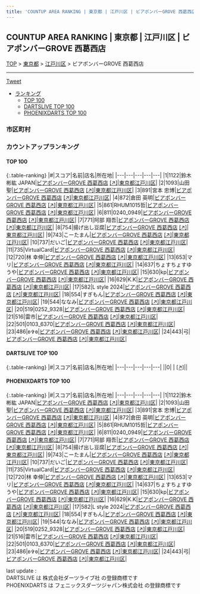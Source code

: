 ```yaml
---
title: 'COUNTUP AREA RANKING | 東京都 | 江戸川区 | ビアポンバーGROVE 西葛西店'
---
```

## COUNTUP AREA RANKING | 東京都 | 江戸川区 | ビアポンバーGROVE 西葛西店

[TOP](/darts/rank/) > [東京都](/darts/rank/東京都/) > [江戸川区](/darts/rank/東京都/江戸川区/) > ビアポンバーGROVE 西葛西店

___

<a href="https://twitter.com/share?ref_src=twsrc%5Etfw" data-text="COUNTUP AREA RANKING | 東京都江戸川区ビアポンバーGROVE 西葛西店" class="twitter-share-button" data-hashtags="DARTSLIVE,PHOENIXDARTS,darts,ダーツ" data-show-count="false">Tweet</a>

* [ランキング](#カウントアップランキング)
    * [TOP 100](#top-100)
    * [DARTSLIVE TOP 100](#dartslive-top-100)
    * [PHOENIXDARTS TOP 100](#phoenixdarts-top-100)

### 市区町村

<ul>

</ul>

### カウントアップランキング

#### TOP 100



{:.table-ranking}
|#|スコア|名前|店名|所在地|
|---|---|---|---|---|
|1|1122|<span class="rank-name-pd">鈴木彬紘 JAPAN</span>|<a href="/darts/rank/shops/96244.html">ビアポンバーGROVE 西葛西店</a> <a href="https://vs.phoenixdarts.com/jp/shop/shopDetailInfo/s_96244?s_seq=96244">[↗]</a>|<a href="/darts/rank/東京都/江戸川区">東京都江戸川区</a>|
|2|1093|<span class="rank-name-pd"><span class="pro-icon-pd"></span>山田 聖</span>|<a href="/darts/rank/shops/96244.html">ビアポンバーGROVE 西葛西店</a> <a href="https://vs.phoenixdarts.com/jp/shop/shopDetailInfo/s_96244?s_seq=96244">[↗]</a>|<a href="/darts/rank/東京都/江戸川区">東京都江戸川区</a>|
|3|891|<span class="rank-name-pd"><span class="pro-icon-pd"></span>宮本 忠博</span>|<a href="/darts/rank/shops/96244.html">ビアポンバーGROVE 西葛西店</a> <a href="https://vs.phoenixdarts.com/jp/shop/shopDetailInfo/s_96244?s_seq=96244">[↗]</a>|<a href="/darts/rank/東京都/江戸川区">東京都江戸川区</a>|
|4|872|<span class="rank-name-pd"><span class="pro-icon-pd"></span>倉田 英明</span>|<a href="/darts/rank/shops/96244.html">ビアポンバーGROVE 西葛西店</a> <a href="https://vs.phoenixdarts.com/jp/shop/shopDetailInfo/s_96244?s_seq=96244">[↗]</a>|<a href="/darts/rank/東京都/江戸川区">東京都江戸川区</a>|
|5|861|<span class="rank-name-pd">RHUM1015哲</span>|<a href="/darts/rank/shops/96244.html">ビアポンバーGROVE 西葛西店</a> <a href="https://vs.phoenixdarts.com/jp/shop/shopDetailInfo/s_96244?s_seq=96244">[↗]</a>|<a href="/darts/rank/東京都/江戸川区">東京都江戸川区</a>|
|6|811|<span class="rank-name-pd">0240_0949</span>|<a href="/darts/rank/shops/96244.html">ビアポンバーGROVE 西葛西店</a> <a href="https://vs.phoenixdarts.com/jp/shop/shopDetailInfo/s_96244?s_seq=96244">[↗]</a>|<a href="/darts/rank/東京都/江戸川区">東京都江戸川区</a>|
|7|771|<span class="rank-name-pd">阿部 翔吾</span>|<a href="/darts/rank/shops/96244.html">ビアポンバーGROVE 西葛西店</a> <a href="https://vs.phoenixdarts.com/jp/shop/shopDetailInfo/s_96244?s_seq=96244">[↗]</a>|<a href="/darts/rank/東京都/江戸川区">東京都江戸川区</a>|
|8|754|<span class="rank-name-pd">揚げ出し豆腐</span>|<a href="/darts/rank/shops/96244.html">ビアポンバーGROVE 西葛西店</a> <a href="https://vs.phoenixdarts.com/jp/shop/shopDetailInfo/s_96244?s_seq=96244">[↗]</a>|<a href="/darts/rank/東京都/江戸川区">東京都江戸川区</a>|
|9|743|<span class="rank-name-pd">こーたまん</span>|<a href="/darts/rank/shops/96244.html">ビアポンバーGROVE 西葛西店</a> <a href="https://vs.phoenixdarts.com/jp/shop/shopDetailInfo/s_96244?s_seq=96244">[↗]</a>|<a href="/darts/rank/東京都/江戸川区">東京都江戸川区</a>|
|10|737|<span class="rank-name-pd">だいご</span>|<a href="/darts/rank/shops/96244.html">ビアポンバーGROVE 西葛西店</a> <a href="https://vs.phoenixdarts.com/jp/shop/shopDetailInfo/s_96244?s_seq=96244">[↗]</a>|<a href="/darts/rank/東京都/江戸川区">東京都江戸川区</a>|
|11|735|<span class="rank-name-pd">VirtualCard</span>|<a href="/darts/rank/shops/96244.html">ビアポンバーGROVE 西葛西店</a> <a href="https://vs.phoenixdarts.com/jp/shop/shopDetailInfo/s_96244?s_seq=96244">[↗]</a>|<a href="/darts/rank/東京都/江戸川区">東京都江戸川区</a>|
|12|720|<span class="rank-name-pd"><span class="pro-icon-pd"></span>林 幸伸</span>|<a href="/darts/rank/shops/96244.html">ビアポンバーGROVE 西葛西店</a> <a href="https://vs.phoenixdarts.com/jp/shop/shopDetailInfo/s_96244?s_seq=96244">[↗]</a>|<a href="/darts/rank/東京都/江戸川区">東京都江戸川区</a>|
|13|653|<span class="rank-name-pd">マリ</span>|<a href="/darts/rank/shops/96244.html">ビアポンバーGROVE 西葛西店</a> <a href="https://vs.phoenixdarts.com/jp/shop/shopDetailInfo/s_96244?s_seq=96244">[↗]</a>|<a href="/darts/rank/東京都/江戸川区">東京都江戸川区</a>|
|14|637|<span class="rank-name-pd">ちょすちょすゆうや</span>|<a href="/darts/rank/shops/96244.html">ビアポンバーGROVE 西葛西店</a> <a href="https://vs.phoenixdarts.com/jp/shop/shopDetailInfo/s_96244?s_seq=96244">[↗]</a>|<a href="/darts/rank/東京都/江戸川区">東京都江戸川区</a>|
|15|630|<span class="rank-name-pd">kp</span>|<a href="/darts/rank/shops/96244.html">ビアポンバーGROVE 西葛西店</a> <a href="https://vs.phoenixdarts.com/jp/shop/shopDetailInfo/s_96244?s_seq=96244">[↗]</a>|<a href="/darts/rank/東京都/江戸川区">東京都江戸川区</a>|
|16|629|<span class="rank-name-pd">K.K</span>|<a href="/darts/rank/shops/96244.html">ビアポンバーGROVE 西葛西店</a> <a href="https://vs.phoenixdarts.com/jp/shop/shopDetailInfo/s_96244?s_seq=96244">[↗]</a>|<a href="/darts/rank/東京都/江戸川区">東京都江戸川区</a>|
|17|582|<span class="rank-name-pd">L style 2024</span>|<a href="/darts/rank/shops/96244.html">ビアポンバーGROVE 西葛西店</a> <a href="https://vs.phoenixdarts.com/jp/shop/shopDetailInfo/s_96244?s_seq=96244">[↗]</a>|<a href="/darts/rank/東京都/江戸川区">東京都江戸川区</a>|
|18|554|<span class="rank-name-pd">すぎもん</span>|<a href="/darts/rank/shops/96244.html">ビアポンバーGROVE 西葛西店</a> <a href="https://vs.phoenixdarts.com/jp/shop/shopDetailInfo/s_96244?s_seq=96244">[↗]</a>|<a href="/darts/rank/東京都/江戸川区">東京都江戸川区</a>|
|19|544|<span class="rank-name-pd">ななみ</span>|<a href="/darts/rank/shops/96244.html">ビアポンバーGROVE 西葛西店</a> <a href="https://vs.phoenixdarts.com/jp/shop/shopDetailInfo/s_96244?s_seq=96244">[↗]</a>|<a href="/darts/rank/東京都/江戸川区">東京都江戸川区</a>|
|20|519|<span class="rank-name-pd">0252_9328</span>|<a href="/darts/rank/shops/96244.html">ビアポンバーGROVE 西葛西店</a> <a href="https://vs.phoenixdarts.com/jp/shop/shopDetailInfo/s_96244?s_seq=96244">[↗]</a>|<a href="/darts/rank/東京都/江戸川区">東京都江戸川区</a>|
|21|516|<span class="rank-name-pd">雷市</span>|<a href="/darts/rank/shops/96244.html">ビアポンバーGROVE 西葛西店</a> <a href="https://vs.phoenixdarts.com/jp/shop/shopDetailInfo/s_96244?s_seq=96244">[↗]</a>|<a href="/darts/rank/東京都/江戸川区">東京都江戸川区</a>|
|22|501|<span class="rank-name-pd">0103_6370</span>|<a href="/darts/rank/shops/96244.html">ビアポンバーGROVE 西葛西店</a> <a href="https://vs.phoenixdarts.com/jp/shop/shopDetailInfo/s_96244?s_seq=96244">[↗]</a>|<a href="/darts/rank/東京都/江戸川区">東京都江戸川区</a>|
|23|486|<span class="rank-name-pd">ʚ✞ɞ</span>|<a href="/darts/rank/shops/96244.html">ビアポンバーGROVE 西葛西店</a> <a href="https://vs.phoenixdarts.com/jp/shop/shopDetailInfo/s_96244?s_seq=96244">[↗]</a>|<a href="/darts/rank/東京都/江戸川区">東京都江戸川区</a>|
|24|443|<span class="rank-name-pd">弓</span>|<a href="/darts/rank/shops/96244.html">ビアポンバーGROVE 西葛西店</a> <a href="https://vs.phoenixdarts.com/jp/shop/shopDetailInfo/s_96244?s_seq=96244">[↗]</a>|<a href="/darts/rank/東京都/江戸川区">東京都江戸川区</a>|


#### DARTSLIVE TOP 100



{:.table-ranking}
|#|スコア|名前|店名|所在地|
|---|---|---|---|---|
||0|<span class="rank-name-dl"> </span>|<a href="/darts/rank/shops/.html"></a> <a href="">[↗]</a>|<a href="/darts/rank//"></a>|


#### PHOENIXDARTS TOP 100



{:.table-ranking}
|#|スコア|名前|店名|所在地|
|---|---|---|---|---|
|1|1122|<span class="rank-name-pd">鈴木彬紘 JAPAN</span>|<a href="/darts/rank/shops/96244.html">ビアポンバーGROVE 西葛西店</a> <a href="https://vs.phoenixdarts.com/jp/shop/shopDetailInfo/s_96244?s_seq=96244">[↗]</a>|<a href="/darts/rank/東京都/江戸川区">東京都江戸川区</a>|
|2|1093|<span class="rank-name-pd"><span class="pro-icon-pd"></span>山田 聖</span>|<a href="/darts/rank/shops/96244.html">ビアポンバーGROVE 西葛西店</a> <a href="https://vs.phoenixdarts.com/jp/shop/shopDetailInfo/s_96244?s_seq=96244">[↗]</a>|<a href="/darts/rank/東京都/江戸川区">東京都江戸川区</a>|
|3|891|<span class="rank-name-pd"><span class="pro-icon-pd"></span>宮本 忠博</span>|<a href="/darts/rank/shops/96244.html">ビアポンバーGROVE 西葛西店</a> <a href="https://vs.phoenixdarts.com/jp/shop/shopDetailInfo/s_96244?s_seq=96244">[↗]</a>|<a href="/darts/rank/東京都/江戸川区">東京都江戸川区</a>|
|4|872|<span class="rank-name-pd"><span class="pro-icon-pd"></span>倉田 英明</span>|<a href="/darts/rank/shops/96244.html">ビアポンバーGROVE 西葛西店</a> <a href="https://vs.phoenixdarts.com/jp/shop/shopDetailInfo/s_96244?s_seq=96244">[↗]</a>|<a href="/darts/rank/東京都/江戸川区">東京都江戸川区</a>|
|5|861|<span class="rank-name-pd">RHUM1015哲</span>|<a href="/darts/rank/shops/96244.html">ビアポンバーGROVE 西葛西店</a> <a href="https://vs.phoenixdarts.com/jp/shop/shopDetailInfo/s_96244?s_seq=96244">[↗]</a>|<a href="/darts/rank/東京都/江戸川区">東京都江戸川区</a>|
|6|811|<span class="rank-name-pd">0240_0949</span>|<a href="/darts/rank/shops/96244.html">ビアポンバーGROVE 西葛西店</a> <a href="https://vs.phoenixdarts.com/jp/shop/shopDetailInfo/s_96244?s_seq=96244">[↗]</a>|<a href="/darts/rank/東京都/江戸川区">東京都江戸川区</a>|
|7|771|<span class="rank-name-pd">阿部 翔吾</span>|<a href="/darts/rank/shops/96244.html">ビアポンバーGROVE 西葛西店</a> <a href="https://vs.phoenixdarts.com/jp/shop/shopDetailInfo/s_96244?s_seq=96244">[↗]</a>|<a href="/darts/rank/東京都/江戸川区">東京都江戸川区</a>|
|8|754|<span class="rank-name-pd">揚げ出し豆腐</span>|<a href="/darts/rank/shops/96244.html">ビアポンバーGROVE 西葛西店</a> <a href="https://vs.phoenixdarts.com/jp/shop/shopDetailInfo/s_96244?s_seq=96244">[↗]</a>|<a href="/darts/rank/東京都/江戸川区">東京都江戸川区</a>|
|9|743|<span class="rank-name-pd">こーたまん</span>|<a href="/darts/rank/shops/96244.html">ビアポンバーGROVE 西葛西店</a> <a href="https://vs.phoenixdarts.com/jp/shop/shopDetailInfo/s_96244?s_seq=96244">[↗]</a>|<a href="/darts/rank/東京都/江戸川区">東京都江戸川区</a>|
|10|737|<span class="rank-name-pd">だいご</span>|<a href="/darts/rank/shops/96244.html">ビアポンバーGROVE 西葛西店</a> <a href="https://vs.phoenixdarts.com/jp/shop/shopDetailInfo/s_96244?s_seq=96244">[↗]</a>|<a href="/darts/rank/東京都/江戸川区">東京都江戸川区</a>|
|11|735|<span class="rank-name-pd">VirtualCard</span>|<a href="/darts/rank/shops/96244.html">ビアポンバーGROVE 西葛西店</a> <a href="https://vs.phoenixdarts.com/jp/shop/shopDetailInfo/s_96244?s_seq=96244">[↗]</a>|<a href="/darts/rank/東京都/江戸川区">東京都江戸川区</a>|
|12|720|<span class="rank-name-pd"><span class="pro-icon-pd"></span>林 幸伸</span>|<a href="/darts/rank/shops/96244.html">ビアポンバーGROVE 西葛西店</a> <a href="https://vs.phoenixdarts.com/jp/shop/shopDetailInfo/s_96244?s_seq=96244">[↗]</a>|<a href="/darts/rank/東京都/江戸川区">東京都江戸川区</a>|
|13|653|<span class="rank-name-pd">マリ</span>|<a href="/darts/rank/shops/96244.html">ビアポンバーGROVE 西葛西店</a> <a href="https://vs.phoenixdarts.com/jp/shop/shopDetailInfo/s_96244?s_seq=96244">[↗]</a>|<a href="/darts/rank/東京都/江戸川区">東京都江戸川区</a>|
|14|637|<span class="rank-name-pd">ちょすちょすゆうや</span>|<a href="/darts/rank/shops/96244.html">ビアポンバーGROVE 西葛西店</a> <a href="https://vs.phoenixdarts.com/jp/shop/shopDetailInfo/s_96244?s_seq=96244">[↗]</a>|<a href="/darts/rank/東京都/江戸川区">東京都江戸川区</a>|
|15|630|<span class="rank-name-pd">kp</span>|<a href="/darts/rank/shops/96244.html">ビアポンバーGROVE 西葛西店</a> <a href="https://vs.phoenixdarts.com/jp/shop/shopDetailInfo/s_96244?s_seq=96244">[↗]</a>|<a href="/darts/rank/東京都/江戸川区">東京都江戸川区</a>|
|16|629|<span class="rank-name-pd">K.K</span>|<a href="/darts/rank/shops/96244.html">ビアポンバーGROVE 西葛西店</a> <a href="https://vs.phoenixdarts.com/jp/shop/shopDetailInfo/s_96244?s_seq=96244">[↗]</a>|<a href="/darts/rank/東京都/江戸川区">東京都江戸川区</a>|
|17|582|<span class="rank-name-pd">L style 2024</span>|<a href="/darts/rank/shops/96244.html">ビアポンバーGROVE 西葛西店</a> <a href="https://vs.phoenixdarts.com/jp/shop/shopDetailInfo/s_96244?s_seq=96244">[↗]</a>|<a href="/darts/rank/東京都/江戸川区">東京都江戸川区</a>|
|18|554|<span class="rank-name-pd">すぎもん</span>|<a href="/darts/rank/shops/96244.html">ビアポンバーGROVE 西葛西店</a> <a href="https://vs.phoenixdarts.com/jp/shop/shopDetailInfo/s_96244?s_seq=96244">[↗]</a>|<a href="/darts/rank/東京都/江戸川区">東京都江戸川区</a>|
|19|544|<span class="rank-name-pd">ななみ</span>|<a href="/darts/rank/shops/96244.html">ビアポンバーGROVE 西葛西店</a> <a href="https://vs.phoenixdarts.com/jp/shop/shopDetailInfo/s_96244?s_seq=96244">[↗]</a>|<a href="/darts/rank/東京都/江戸川区">東京都江戸川区</a>|
|20|519|<span class="rank-name-pd">0252_9328</span>|<a href="/darts/rank/shops/96244.html">ビアポンバーGROVE 西葛西店</a> <a href="https://vs.phoenixdarts.com/jp/shop/shopDetailInfo/s_96244?s_seq=96244">[↗]</a>|<a href="/darts/rank/東京都/江戸川区">東京都江戸川区</a>|
|21|516|<span class="rank-name-pd">雷市</span>|<a href="/darts/rank/shops/96244.html">ビアポンバーGROVE 西葛西店</a> <a href="https://vs.phoenixdarts.com/jp/shop/shopDetailInfo/s_96244?s_seq=96244">[↗]</a>|<a href="/darts/rank/東京都/江戸川区">東京都江戸川区</a>|
|22|501|<span class="rank-name-pd">0103_6370</span>|<a href="/darts/rank/shops/96244.html">ビアポンバーGROVE 西葛西店</a> <a href="https://vs.phoenixdarts.com/jp/shop/shopDetailInfo/s_96244?s_seq=96244">[↗]</a>|<a href="/darts/rank/東京都/江戸川区">東京都江戸川区</a>|
|23|486|<span class="rank-name-pd">ʚ✞ɞ</span>|<a href="/darts/rank/shops/96244.html">ビアポンバーGROVE 西葛西店</a> <a href="https://vs.phoenixdarts.com/jp/shop/shopDetailInfo/s_96244?s_seq=96244">[↗]</a>|<a href="/darts/rank/東京都/江戸川区">東京都江戸川区</a>|
|24|443|<span class="rank-name-pd">弓</span>|<a href="/darts/rank/shops/96244.html">ビアポンバーGROVE 西葛西店</a> <a href="https://vs.phoenixdarts.com/jp/shop/shopDetailInfo/s_96244?s_seq=96244">[↗]</a>|<a href="/darts/rank/東京都/江戸川区">東京都江戸川区</a>|


<div class="footer border-top border-gray-light mt-5 pt-3 text-right text-gray">
    last update : <span style="font-weight: italic" id="foot_last_modified"></span><br />
    DARTSLIVE は 株式会社ダーツライブ社 の登録商標です<br />
    PHOENIXDARTS は フェニックスダーツジャパン株式会社 の登録商標です<br />
</div>

<script src="https://cdnjs.cloudflare.com/ajax/libs/jquery.tablesorter/2.31.3/js/jquery.tablesorter.min.js" integrity="sha512-qzgd5cYSZcosqpzpn7zF2ZId8f/8CHmFKZ8j7mU4OUXTNRd5g+ZHBPsgKEwoqxCtdQvExE5LprwwPAgoicguNg==" crossorigin="anonymous" referrerpolicy="no-referrer"></script>
<link rel="stylesheet" href="https://cdnjs.cloudflare.com/ajax/libs/jquery.tablesorter/2.31.3/css/theme.default.min.css" integrity="sha512-wghhOJkjQX0Lh3NSWvNKeZ0ZpNn+SPVXX1Qyc9OCaogADktxrBiBdKGDoqVUOyhStvMBmJQ8ZdMHiR3wuEq8+w==" crossorigin="anonymous" referrerpolicy="no-referrer" />
<script>
$(function() {
    $(".table-ranking").tablesorter({sortList:[[0, 0]]});
    $("#foot_last_modified").text(formatDate(new Date(document.lastModified), 'yyyy-MM-dd HH:mm:ss'));
});
</script>

<script async src="https://platform.twitter.com/widgets.js" charset="utf-8"></script>
